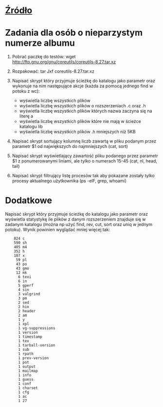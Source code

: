 # [Źródło](https://github.com/Scony/systemy-operacyjne-2/tree/master/laboratorium/zajecia-4-find-potoki)

# Zadania dla osób o nieparzystym numerze albumu

1. Pobrać paczkę do testów: wget http://ftp.gnu.org/gnu/coreutils/coreutils-8.27.tar.xz

1. Rozpakować: tar Jxf coreutils-8.27.tar.xz

1. Napisać skrypt który przyjmuje ścieżkę do katalogu jako parametr oraz wykonuje na nim następujące akcje (każda za pomocą jednego find w potoku z wc):
    * wyświetla liczbę wszystkich plików
    * wyświetla liczbę wszystkich plików o rozszerzeniach .c oraz .h
    * wyświetla liczbę wszystkich plików których nazwa zaczyna się na literę a
    * wyświetla liczbę wszystkich plików które nie mają w ścieżce katalogu lib
    * wyświetla liczbę wszystkich plików .h mniejszych niż 5KB

1. Napisać skrypt sortujący kolumnę liczb zawartą w pliku podanym przez parametr $1 od największych do najmniejszych (cat, sort)

1. Napisać skrypt wyświetlający zawartość pliku podanego przez parametr $1 z ponumerowanymi liniami, ale tylko o numerach 15-45 (cat, nl, head, tail)

1. Napisać skrypt filtrujący listę procesów tak aby pokazane zostały tylko procesy aktualnego użytkownika (ps -elF, grep, whoami)

# Dodatkowe 

Napisać skrypt który przyjmuje ścieżkę do katalogu jako parametr oraz wyświetla statystykę ile plików z danym rozszerzeniem znajduje się w zadanym katalogu (można np użyć find, rev, cut, sort oraz uniq w jednym potoku). Wynik powinien wyglądać mniej więcej tak:

```
    824 c
    590 sh
    405 m4
    352 h
    107 x
     59 pl
     43 po
     43 gmo
     12 mk
      6 texi
      6 in
      5 gperf
      4 sin
      3 valgrind
      3 pm
      2 sed
      2 hin
      2 header
      2 am
      1 y
      1 xpl
      1 vg-suppressions
      1 version
      1 timestamp
      1 tex
      1 tarball-version
      1 sub
      1 rpath
      1 prev-version
      1 pot
      1 output
      1 mailmap
      1 info
      1 guess
      1 conf
      1 charset
      1 cfg
      1 ac
      1 27
```